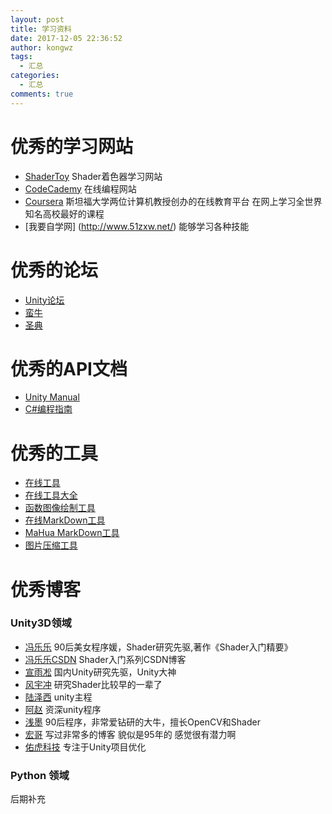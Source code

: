 ```yaml
---
layout: post
title: 学习资料
date: 2017-12-05 22:36:52
author: kongwz
tags:
  - 汇总
categories:
  - 汇总
comments: true
---
```


# 优秀的学习网站
- [ShaderToy](https://www.shadertoy.com/) Shader着色器学习网站
- [CodeCademy](https://www.codecademy.com/) 在线编程网站
- [Coursera](https://www.coursera.org/) 斯坦福大学两位计算机教授创办的在线教育平台 在网上学习全世界知名高校最好的课程
- [我要自学网] (http://www.51zxw.net/) 能够学习各种技能
<!--more-->

# 优秀的论坛
- [Unity论坛](http://forum.china.unity3d.com/forum.php?mod=forumdisplay&fid=51)
- [蛮牛](http://manew.com/)
- [圣典](http://www.ceeger.com/forum/)

# 优秀的API文档
- [Unity Manual](https://docs.unity3d.com/Manual/Graphics.html)
- [C#编程指南](https://docs.microsoft.com/zh-cn/dotnet/csharp/programming-guide/index)

# 优秀的工具
- [在线工具](https://tool.lu/)
- [在线工具大全](http://tool.oschina.net/)
- [函数图像绘制工具](https://zh.numberempire.com/graphingcalculator.php)
- [在线MarkDown工具](https://www.zybuluo.com/mdeditor)
- [MaHua MarkDown工具](http://mahua.jser.me/)
- [图片压缩工具](https://tinypng.com/)

# 优秀博客
### Unity3D领域
- [冯乐乐](http://candycat1992.github.io/) 90后美女程序媛，Shader研究先驱,著作《Shader入门精要》
- [冯乐乐CSDN](http://blog.csdn.net/column/details/unity-shaders.html?&page=3) Shader入门系列CSDN博客
- [宣雨凇](http://www.xuanyusong.com/) 国内Unity研究先驱，Unity大神
- [风宇冲](http://blog.sina.com.cn/s/articlelist_1192309394_0_1.html) 研究Shader比较早的一辈了
- [陆泽西](http://www.luzexi.com/%E5%89%8D%E7%AB%AF%E6%8A%80%E6%9C%AF/index.html) unity主程
- [阿赵](http://liweizhaolili.blog.163.com/) 资深unity程序
- [浅墨](http://blog.csdn.net/poem_qianmo) 90后程序，非常爱钻研的大牛，擅长OpenCV和Shader
- [宏哥](http://blog.csdn.net/lyh916) 写过非常多的博客 貌似是95年的 感觉很有潜力啊
- [佑虎科技](https://blog.uwa4d.com/) 专注于Unity项目优化

### Python 领域
后期补充







